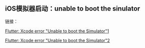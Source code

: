 ## iOS模拟器启动：unable to boot the sinulator
链接：

[Flutter: Xcode error "Unable to boot the Simulator"1](https://stackoverflow.com/questions/72229589/flutter-xcode-error-unable-to-boot-the-simulator)

[Flutter: Xcode error "Unable to boot the Simulator"2](https://stackoverflow.com/questions/72229589/flutter-xcode-error-unable-to-boot-the-simulator/74409402#74409402)